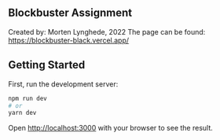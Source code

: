 ## Blockbuster Assignment

Created by: Morten Lynghede, 2022
The page can be found: https://blockbuster-black.vercel.app/

## Getting Started

First, run the development server:

```bash
npm run dev
# or
yarn dev
```

Open [http://localhost:3000](http://localhost:3000) with your browser to see the result.
